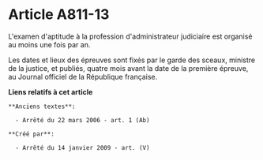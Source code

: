 # Article A811-13

L'examen d'aptitude à la profession d'administrateur judiciaire est organisé au moins une fois par an.

Les dates et lieux des épreuves sont fixés par le garde des sceaux, ministre de la justice, et publiés, quatre mois avant la
date de la première épreuve, au Journal officiel de la République française.

**Liens relatifs à cet article**

	**Anciens textes**:

	  - Arrêté du 22 mars 2006 - art. 1 (Ab)

	**Créé par**:

	  - Arrêté du 14 janvier 2009 - art. (V)
